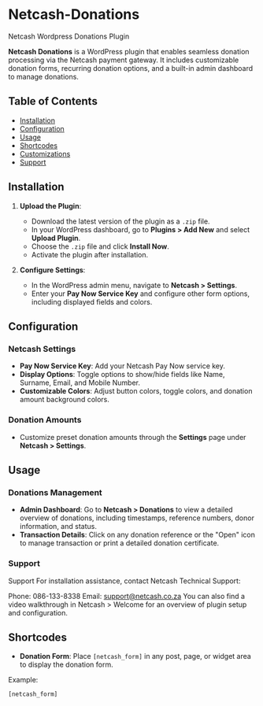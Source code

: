 # Netcash-Donations
Netcash Wordpress Donations Plugin

**Netcash Donations** is a WordPress plugin that enables seamless donation processing via the Netcash payment gateway. It includes customizable donation forms, recurring donation options, and a built-in admin dashboard to manage donations.

## Table of Contents
- [Installation](#installation)
- [Configuration](#configuration)
- [Usage](#usage)
- [Shortcodes](#shortcodes)
- [Customizations](#customizations)
- [Support](#support)

## Installation

1. **Upload the Plugin**:
   - Download the latest version of the plugin as a `.zip` file.
   - In your WordPress dashboard, go to **Plugins > Add New** and select **Upload Plugin**.
   - Choose the `.zip` file and click **Install Now**.
   - Activate the plugin after installation.

2. **Configure Settings**:
   - In the WordPress admin menu, navigate to **Netcash > Settings**.
   - Enter your **Pay Now Service Key** and configure other form options, including displayed fields and colors.

## Configuration

### Netcash Settings
- **Pay Now Service Key**: Add your Netcash Pay Now service key.
- **Display Options**: Toggle options to show/hide fields like Name, Surname, Email, and Mobile Number.
- **Customizable Colors**: Adjust button colors, toggle colors, and donation amount background colors.

### Donation Amounts
- Customize preset donation amounts through the **Settings** page under **Netcash > Settings**.

## Usage

### Donations Management
- **Admin Dashboard**: Go to **Netcash > Donations** to view a detailed overview of donations, including timestamps, reference numbers, donor information, and status.
- **Transaction Details**: Click on any donation reference or the "Open" icon to manage transaction or print a detailed donation certificate.

### Support

Support
For installation assistance, contact Netcash Technical Support:

Phone: 086-133-8338
Email: support@netcash.co.za
You can also find a video walkthrough in Netcash > Welcome for an overview of plugin setup and configuration.

## Shortcodes

- **Donation Form**: Place `[netcash_form]` in any post, page, or widget area to display the donation form.
  
Example:
```html
[netcash_form]
